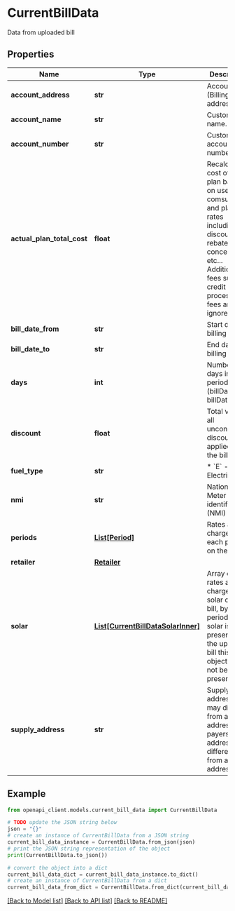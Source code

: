 # CurrentBillData

Data from uploaded bill

## Properties

Name | Type | Description | Notes
------------ | ------------- | ------------- | -------------
**account_address** | **str** | Account (Billing) address. | 
**account_name** | **str** | Customer name. | 
**account_number** | **str** | Customer account number | 
**actual_plan_total_cost** | **float** | Recalculated cost of the plan based on users comsumption and plan rates including discounts, rebates, concessions etc... Additional fees such as credit card processing fees are ignored. | 
**bill_date_from** | **str** | Start date for billing period | 
**bill_date_to** | **str** | End date for billing period | 
**days** | **int** | Number of days in billing period (billDateTo - billDateFrom) | 
**discount** | **float** | Total value of all unconditional discounts applied to the bill | 
**fuel_type** | **str** | * &#x60;E&#x60; - Electricity  | 
**nmi** | **str** | National Meter identifier (NMI) | 
**periods** | [**List[Period]**](Period.md) | Rates and charges for each period on the bill | 
**retailer** | [**Retailer**](Retailer.md) |  | 
**solar** | [**List[CurrentBillDataSolarInner]**](CurrentBillDataSolarInner.md) | Array of rates and charges for solar on the bill, by period. If no solar is present on the uploaded bill this object will not be present. | [optional] 
**supply_address** | **str** | Supply address. This may differ from account address if bill payers address is different from account address. | 

## Example

```python
from openapi_client.models.current_bill_data import CurrentBillData

# TODO update the JSON string below
json = "{}"
# create an instance of CurrentBillData from a JSON string
current_bill_data_instance = CurrentBillData.from_json(json)
# print the JSON string representation of the object
print(CurrentBillData.to_json())

# convert the object into a dict
current_bill_data_dict = current_bill_data_instance.to_dict()
# create an instance of CurrentBillData from a dict
current_bill_data_from_dict = CurrentBillData.from_dict(current_bill_data_dict)
```
[[Back to Model list]](../README.md#documentation-for-models) [[Back to API list]](../README.md#documentation-for-api-endpoints) [[Back to README]](../README.md)


